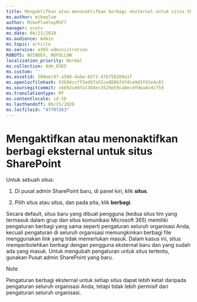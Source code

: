 ```yaml
---
title: Mengaktifkan atau menonaktifkan berbagi eksternal untuk situs SharePoint
ms.author: mikeplum
author: MikePlumleyMSFT
manager: scotv
ms.date: 04/21/2020
ms.audience: Admin
ms.topic: article
ms.service: o365-administration
ROBOTS: NOINDEX, NOFOLLOW
localization_priority: Normal
ms.collection: Adm_O365
ms.custom: ''
ms.assetid: 500eec97-a508-4a9a-8373-47b758209a1f
ms.openlocfilehash: 63b94ccff3ed97a52ce8886f4fdce9d3fd1e4c83
ms.sourcegitcommit: c6692ce0fa1358ec3529e59ca0ecdfdea4cdc759
ms.translationtype: MT
ms.contentlocale: id-ID
ms.lasthandoff: 09/15/2020
ms.locfileid: "47797263"
---
```

# <a name="turn-external-sharing-on-or-off-for-a-sharepoint-site"></a>Mengaktifkan atau menonaktifkan berbagi eksternal untuk situs SharePoint

Untuk sebuah situs:
  
1. Di pusat admin SharePoint baru, di panel kiri, klik **situs**.
    
2. Pilih situs atau situs, dan pada pita, klik **berbagi**.
    
Secara default, situs baru yang dibuat pengguna (kedua situs tim yang termasuk dalam grup dan situs komunikasi Microsoft 365) memiliki pengaturan berbagi yang sama seperti pengaturan seluruh organisasi Anda, kecuali pengaturan di seluruh organisasi memungkinkan berbagi file menggunakan link yang tidak memerlukan masuk. Dalam kasus ini, situs memperbolehkan berbagi dengan pengguna eksternal baru dan yang sudah ada yang masuk. Untuk mengubah pengaturan untuk situs tertentu, gunakan Pusat admin SharePoint yang baru.
  
> [!NOTE]
> Pengaturan berbagi eksternal untuk setiap situs dapat lebih ketat daripada pengaturan seluruh organisasi Anda, tetapi tidak lebih permisif dari pengaturan seluruh organisasi. 
  

